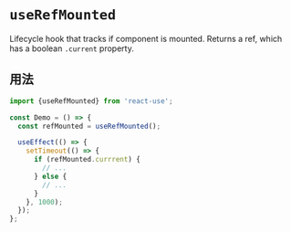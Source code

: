 # `useRefMounted`

Lifecycle hook that tracks if component is mounted. Returns a ref, which has a
boolean `.current` property.


## 用法

```jsx
import {useRefMounted} from 'react-use';

const Demo = () => {
  const refMounted = useRefMounted();

  useEffect(() => {
    setTimeout(() => {
      if (refMounted.currrent) {
        // ...
      } else {
        // ...
      }
    }, 1000);
  });
};
```
